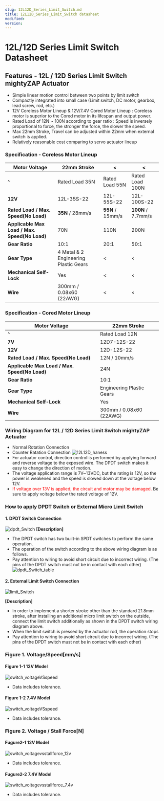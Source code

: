 ```yaml
---
slug: 12L12D_Series_Limit_Switch.md
title: 12L12D_Series_Limit_Switch datasheet
modified: 
version:
---
```

# 12L/12D Series Limit Switch Datasheet
## Features - 12L / 12D Series Limit Switch mightyZAP Actuator 
- Simple linear motion control between two points by limit switch
- Compactly integrated into small case (Limit switch, DC motor, gearbox, lead screw, rod, etc.) 
- 12V Coreless Motor Lineup & 12V/7.4V Cored Motor Lineup : Coreless motor is superior to the Cored motor in its lifespan and output power. 
- Rated Load of 12N ~ 100N according to gear ratio : Speed is inversely proportional to force, the stronger the force, the slower the speed.
- Max 22mm Stroke, Travel can be adjusted within 22mm when external switch is applied.
- Relatively reasonable cost comparing to servo actuator lineup
### Specification - Coreless Motor Lineup
| Motor Voltage                                 | 22mm Stroke                           | <                | <                  |
| --------------------------------------------- | ------------------------------------- | ---------------- | ------------------ |
| ^                                             | Rated Load 35N                        | Rated Load 55N   | Rated Load 100N    |
| **12V**                                       | 12L-35S-22                            | 12L-55S-22       | 12L-100S-22        |
| **Rated Load / Max. Speed(No Load)**<br>      | **35N** / 28mm/s                      | **55N** / 15mm/s | **100N** / 7.7mm/s |
| **Applicable Max Load / Max. Speed(No Load)** | 70N                                   | 110N             | 200N               |
| **Gear Ratio**                                | 10:1                                  | 20:1             | 50:1               |
| **Gear Type**                                 | 4 Metal & 2 Engineering Plastic Gears | <                | <                  |
| **Mechanical Self-Lock**                      | Yes                                   | <                | <                  |
| **Wire**                                      | 300mm / 0.08x60 (22AWG)               | <                | <                  |

### Specification - Cored Motor Lineup
| Motor Voltage                                 | 22mm Stroke               |
| --------------------------------------------- | ------------------------- |
| ^                                             | Rated Load 12N            |
| **7V**                                        | 12D7-12S-22               |
| **12V**                                       | 12D-12S-22                |
| **Rated Load / Max. Speed(No Load)**          | 12N / 10mm/s              |
| **Applicable Max Load / Max. Speed(No Load)** | 24N                       |
| **Gear Ratio**                                | 10:1                      |
| **Gear Type**                                 | Engineering Plastic Gears |
| **Mechanical Self-Lock**                      | Yes                       |
| **Wire**                                      | 300mm / 0.08x60 (22AWG)   |
### Wiring Diagram for 12L / 12D Series Limit Switch mightyZAP Actuator
- Normal Rotation Connection
- Counter Ratation Connection
  ![12L12D_haness](./img/12L12D_haness.png)
- For actuator control, direction control is performed by applying forward and reverse voltage to the exposed wire. The DPDT switch makes it easy to change the direction of motion.
- The voltage application range is 7V~13VDC, but the rating is 12V, so the power is weakened and the speed is slowed down at the voltage below 12V.
- <font color="red">If voltage over 13V is applied, the circuit and motor may be damaged.</font> Be sure to apply voltage below the rated voltage of 12V.

### How to apply DPDT Switch or External Micro Limit Switch
#### 1. DPDT Switch Connection
![dpdt_Switch](./img/dpdt_switch.png)
**\[Description\]**
- The DPDT switch has two built-in SPDT switches to perform the same operation.
- The operation of the switch according to the above wiring diagram is as follows.
- Pay attention to wiring to avoid short circuit due to incorrect wiring. (The pins of the DPDT switch must not be in contact with each other)
![dpdt_Switch_table](./img/dpdt_switch_table_ENG.png)
#### 2. External Limit Switch Connection
![limit_Switch](./img/limit_switch.png) 

**\[Description\]**
- In order to implement a shorter stroke other than the standard 21.8mm stroke, after installing an additional micro limit switch on the outside, connect the limit switch additionally as shown in the DPDT switch wiring diagram above.
- When the limit switch is pressed by the actuator rod, the operation stops
- Pay attention to wiring to avoid short circuit due to incorrect wiring. (The pins of the DPDT switch must not be in contact with each other)

### Figure 1. Voltage/Speed[mm/s]
#### Figure 1-1 12V Model
![switch_voltageVSspeed](./img/switch_voltageVSspeed.png)
 - Data includes tolerance.

#### Figure 1-2 7.4V Model
![switch_voltageVSspeed](./img/switch_voltageVSspeed_7.4.png)
 - Data includes tolerance.

### Figure 2. Voltage / Stall Force[N]
#### Fugure2-1 12V Model
![switch_voltagevsstallforce_12v](./img/switch_voltagevsstallforce_12v.png)
 - Data includes tolerance.

#### Fugure2-2 7.4V Model
![switch_voltagevsstallforce_7.4v](./img/switch_voltagevsstallforce_7.4v.png)
 - Data includes tolerance.

